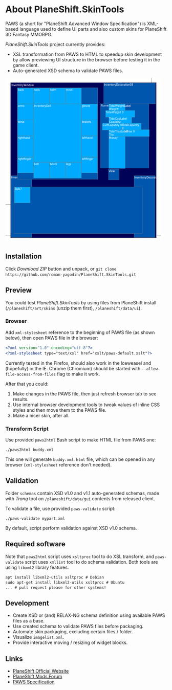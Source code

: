 # About PlaneShift.SkinTools

PAWS (a short for "PlaneShift Advanced Window Specification") is XML-based language used to define UI parts and also custom skins for PlaneShift 3D Fantasy MMORPG. 

*PlaneShift.SkinTools* project currently provides:

* XSL transformation from PAWS to HTML to speedup skin development by allow previewing UI structure in the browser before testing it in the game client.
* Auto-generated XSD schema to validate PAWS files.

![Screenshot](https://raw.githubusercontent.com/roman-yagodin/PlaneShift.SkinTools/master/images/screen_inventory.png "Standard inventory window structure")

## Installation

Click *Download ZIP* button and unpack, or `git clone https://github.com/roman-yagodin/PlaneShift.SkinTools.git`

## Preview

You could test *PlaneShift.SkinTools* by using files from PlaneShift install (`/planeshift/art/skins` (unzip them first), `/planeshift/data/ui`).

### Browser

Add `xml-stylesheet` reference to the beginning of PAWS file (as shown below), then open PAWS file in the browser:

```XML
<?xml version="1.0" encoding="utf-8"?>
<?xml-stylesheet type="text/xsl" href="xslt/paws-default.xslt"?>

```

Currently tested in the Firefox, should also work in the Iceweasel and (hopefully) in the IE. 
Chrome (Chromium) should be started with `--allow-file-access-from-files` flag to make it work.

After that you could:

1. Make changes in the PAWS file, then just refresh browser tab to see results.
2. Use internal browser development tools to tweak values of inline CSS styles and then move them to the PAWS file.
3. Make a nicer skin, after all.

### Transform Script

Use provided `paws2html` Bash script to make HTML file from PAWS one:

```Shell
./paws2html buddy.xml

```

This one will generate `buddy.xml.html` file, which can be opened in any browser (`xml-stylesheet` reference don't needed).

## Validation

Folder `schemas` contain XSD v1.0 and v1.1 auto-generated schemas, made with *Trang* tool on `/planeshift/data/gui` contents from released client. 

To validate a file, use provided `paws-validate` script:

```Shell
./paws-validate mypart.xml
```

By default, script perform validation against XSD v1.0 schema.

## Required software

Note that `paws2html` script uses `xsltproc` tool to do XSL transform, and `paws-validate` script uses `xmllint` tool to do schema validation. 
Both tools are using `libxml2` library features.

```Shell
apt install libxml2-utils xsltproc # Debian
sudo apt-get install libxml2-utils xsltproc # Ubuntu
... # pull request please for other systems!
```

## Development

* Create XSD or (and) RELAX-NG schema definition using available PAWS files as a base.
* Use created schema to validate PAWS files before packaging.
* Automate skin packaging, excluding certain files / folder. 
* Visualize `imagelist.xml`.
* Provide interactive moving / resizing of widget blocks.

## Links

* [PlaneShift Official Website](http://www.planeshift.it)
* [PlaneShift Mods Forum](http://www.hydlaaplaza.com/smf/index.php?board=61.0)
* [PAWS Specification](http://planeshift.top-ix.org/pswiki/index.php?title=PAWS_specification) 

